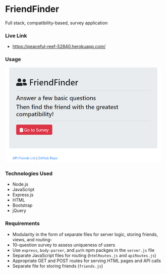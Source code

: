 # FriendFinder
Full stack, compatibility-based, survey application

### Live Link
- https://peaceful-reef-52840.herokuapp.com/

### Usage
![userEx](app/public/images/friendfinder.PNG?raw=true "friend finder home page")

### Technologies Used
- Node.js
- JavaScript
- Express.js
- HTML
- Bootstrap 
- jQuery

### Requirements
- Modularity in the form of separate files for server logic, storing friends, views, and routing-
- 10-question survey to assess uniqueness of users
- Use `express`, `body-parser`, and `path` npm packges in the `server.js` file 
- Separate JavaScript files for routing (`htmlRoutes.js` and `apiRoutes.js`)
- Appropriate GET and POST routes for serving HTML pages and API calls
- Separate file for storing friends (`friends.js`)
